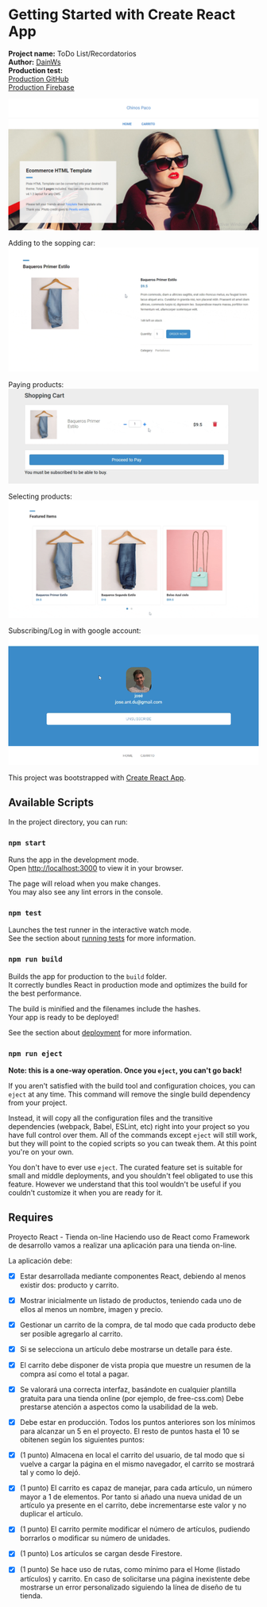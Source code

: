 # Getting Started with Create React App
**Project name:** ToDo List/Recordatorios<br/>
**Author:** [DainWs](https://github.com/DainWs)<br/>
**Production test:** <br/>
[Production GitHub](https://dainws.github.io/2DAW_ToDo_Project/)<br/>
[Production Firebase](https://chinospaco-tienda-react.web.app/)<br/>

![Show Image](docs/banner.png)

Adding to the sopping car:
![Show Image](docs/adding.gif)

Paying products:
![Show Image](docs/buying.gif)

Selecting products:
![Show Image](docs/select.gif)

Subscribing/Log in with google account:
![Show Image](docs/subscribe.gif)

This project was bootstrapped with [Create React App](https://github.com/facebook/create-react-app).

## Available Scripts

In the project directory, you can run:

### `npm start`

Runs the app in the development mode.\
Open [http://localhost:3000](http://localhost:3000) to view it in your browser.

The page will reload when you make changes.\
You may also see any lint errors in the console.

### `npm test`

Launches the test runner in the interactive watch mode.\
See the section about [running tests](https://facebook.github.io/create-react-app/docs/running-tests) for more information.

### `npm run build`

Builds the app for production to the `build` folder.\
It correctly bundles React in production mode and optimizes the build for the best performance.

The build is minified and the filenames include the hashes.\
Your app is ready to be deployed!

See the section about [deployment](https://facebook.github.io/create-react-app/docs/deployment) for more information.

### `npm run eject`

**Note: this is a one-way operation. Once you `eject`, you can't go back!**

If you aren't satisfied with the build tool and configuration choices, you can `eject` at any time. This command will remove the single build dependency from your project.

Instead, it will copy all the configuration files and the transitive dependencies (webpack, Babel, ESLint, etc) right into your project so you have full control over them. All of the commands except `eject` will still work, but they will point to the copied scripts so you can tweak them. At this point you're on your own.

You don't have to ever use `eject`. The curated feature set is suitable for small and middle deployments, and you shouldn't feel obligated to use this feature. However we understand that this tool wouldn't be useful if you couldn't customize it when you are ready for it.

## Requires
Proyecto React - Tienda on-line
Haciendo uso de React como Framework de desarrollo vamos a realizar una aplicación para una tienda on-line.

La aplicación debe:

- [X] Estar desarrollada mediante componentes React, debiendo al menos existir dos: producto y carrito.
- [X] Mostrar inicialmente un listado de productos, teniendo cada uno de ellos al menos un nombre, imagen y precio.
- [X] Gestionar un carrito de la compra, de tal modo que cada producto debe ser posible agregarlo al carrito. 
- [X] Si se selecciona un artículo debe mostrarse un detalle para éste.
- [X] El carrito debe disponer de vista propia que muestre un resumen de la compra así como el total a pagar.
- [X] Se valorará una correcta interfaz, basándote en cualquier plantilla gratuita para una tienda online (por ejemplo, de free-css.com) Debe prestarse atención a aspectos como la usabilidad de la web.
- [X] Debe estar en producción.
Todos los puntos anteriores son los mínimos para alcanzar un 5 en el proyecto. El resto de puntos hasta el 10 se obitenen según los siguientes puntos:

- [X] (1 punto) Almacena en local el carrito del usuario, de tal modo que si vuelve a cargar la página en el mismo navegador, el carrito se mostrará tal y como lo dejó.
- [X] (1 punto) El carrito es capaz de manejar, para cada artículo, un número mayor a 1 de elementos. Por tanto si añado una nueva unidad de un artículo ya presente en el carrito, debe incrementarse este valor y no duplicar el artículo.
- [X] (1 punto) El carrito permite modificar el número de artículos, pudiendo borrarlos o modificar su número de unidades.
- [X] (1 punto) Los artículos se cargan desde Firestore.
- [X] (1 punto) Se hace uso de rutas, como mínimo para el Home (listado artículos) y carrito. En caso de solicitarse una página inexistente debe mostrarse un error personalizado siguiendo la línea de diseño de tu tienda.
